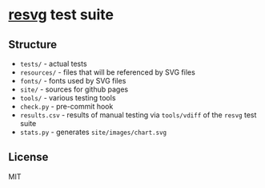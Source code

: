 # [resvg](https://github.com/RazrFalcon/resvg) test suite

## Structure

- `tests/` - actual tests
- `resources/` - files that will be referenced by SVG files
- `fonts/` - fonts used by SVG files
- `site/` - sources for github pages
- `tools/` - various testing tools
- `check.py` - pre-commit hook
- `results.csv` - results of manual testing via `tools/vdiff` of the `resvg` test suite
- `stats.py` - generates `site/images/chart.svg`

## License

MIT
